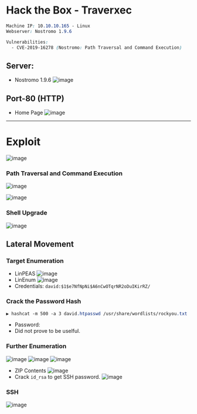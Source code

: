 # Hack the Box - Traverxec

```CSS
Machine IP: 10.10.10.165 - Linux
Webserver: Nostromo 1.9.6

Vulnerabilities:
  - CVE-2019-16278 (Nostromo: Path Traversal and Command Execution)
```

## Server:
- Nostromo 1.9.6
![image](https://user-images.githubusercontent.com/83878909/229997880-3f1414ac-da7d-48ab-8025-146541085139.png)

## Port-80 (HTTP)
- Home Page
![image](https://user-images.githubusercontent.com/83878909/229997572-6322b2e8-9af1-4c06-aad8-c706c98a0b27.png)

---

# Exploit
![image](https://user-images.githubusercontent.com/83878909/230005962-a408db0c-096d-4409-87fd-54a513a69896.png)

### Path Traversal and Command Execution
![image](https://user-images.githubusercontent.com/83878909/230006489-a47d88d4-c2f0-40ea-baaa-5ee8930fe14c.png)

![image](https://user-images.githubusercontent.com/83878909/230008238-17e20208-9f10-48a8-b2c6-aa782ddc1645.png)

### Shell Upgrade
![image](https://user-images.githubusercontent.com/83878909/230012750-9484c874-7daf-4e16-a42e-24f309abed30.png)

## Lateral Movement
### Target Enumeration
  - LinPEAS 
![image](https://user-images.githubusercontent.com/83878909/230016737-2c8ebc40-6e3e-44ce-9e0a-155df8d36c9b.png)
  - LinEnum
![image](https://user-images.githubusercontent.com/83878909/230021523-9877eab9-f69a-42fe-bcca-0444abd9c93a.png)
  - Credentials: `david:$1$e7NfNpNi$A6nCwOTqrNR2oDuIKirRZ/`

### Crack the Password Hash
```CSS
▶ hashcat -m 500 -a 3 david.htpasswd /usr/share/wordlists/rockyou.txt
```
- Password: 
- Did not prove to be uselful.

### Further Enumeration
![image](https://user-images.githubusercontent.com/83878909/230030105-bc3eb668-ce7f-4844-9188-1ef435299bdb.png)
![image](https://user-images.githubusercontent.com/83878909/230030844-f2ad8410-043f-4f35-9d96-3dc1c9e3fe5d.png)
![image](https://user-images.githubusercontent.com/83878909/230031724-3996cd72-8103-443c-af1a-a186d92a5bc0.png)

  - ZIP Contents
![image](https://user-images.githubusercontent.com/83878909/230033032-f4cd7613-d208-4c2e-b841-6dcf2c83a683.png)
  - Crack `id_rsa` to get SSH password.
![image](https://user-images.githubusercontent.com/83878909/230034179-973fb7a6-763c-413c-a4d6-80bc12f3af52.png)

### SSH
![image](https://user-images.githubusercontent.com/83878909/230034797-e5ee66ee-909f-4ec0-b799-352b455d438d.png)




